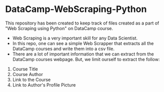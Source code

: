 # DataCamp-WebScraping-Python
This repository has been created to keep track of files created as a part of "Web Scraping using Python" on DataCamp course.

- Web Scraping is a very important skill for any Data Scientist. 
- In this repo, one can see a simple Web Scrapper that extracts all the DataCamp courses and write them into a csv file. 
- There are a lot of important information that we can extract from the DataCamp courses webpage. But, we limit ourself to extract the follow:

1. Course Title
2. Course Author
3. Link to the Course
4. Link to Author's Profile Picture 
